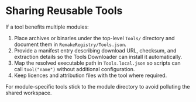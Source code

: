 # Sharing Reusable Tools

If a tool benefits multiple modules:

1. Place archives or binaries under the top-level `Tools/` directory and document them in `RemakeRegistry/Tools.json`.
2. Provide a manifest entry describing download URL, checksum, and extraction details so the Tools Downloader can install it automatically.
3. Map the resolved executable path in `Tools.local.json` so scripts can call `tool("name")` without additional configuration.
4. Keep licences and attribution files with the tool where required.

For module-specific tools stick to the module directory to avoid polluting the shared workspace.
